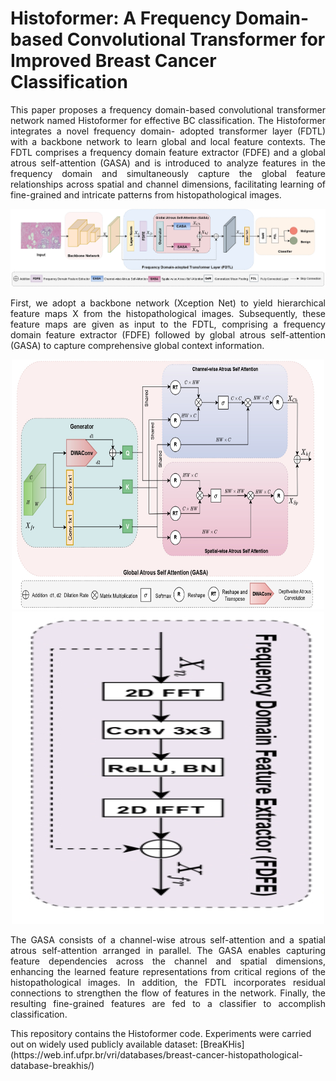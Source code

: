 # Histoformer: A Frequency Domain-based Convolutional Transformer for Improved Breast Cancer Classification
<p align="justify"> This paper proposes a frequency domain-based convolutional transformer network
named Histoformer for effective BC classification. The Histoformer integrates a novel frequency domain-
adopted transformer layer (FDTL) with a backbone network to learn global and local feature contexts. 
The FDTL comprises a frequency domain feature extractor (FDFE) and a global atrous self-attention (GASA)
and is introduced to analyze features in the frequency domain and simultaneously capture the global feature 
relationships across spatial and channel dimensions, facilitating learning of fine-grained and intricate patterns from histopathological images. </p>
<img src="histoformer.jpg" alt="Architecture of Histoformer">
<p align="justify"> First, we adopt a backbone network (Xception Net) to yield hierarchical feature maps X from the histopathological images. Subsequently,
these feature maps are given as input to the FDTL, comprising a frequency domain feature extractor (FDFE) followed by
global atrous self-attention (GASA) to capture comprehensive global context information. </p> 
<p align="center">
  <img src="gasa.jpg" alt="Architecture of Global Atrous Self-Attention (GASA)" width="500" height="400" />
  <img src="fdfe.jpg" alt="Frequency Domain Feature Extractor (FDFE) block" width="500" height="500" style="transform: rotate(90deg);" />
</p>

<p align="justify"> The GASA consists of a channel-wise atrous self-attention and a spatial atrous self-attention arranged in parallel. The GASA enables capturing feature dependencies across the channel and spatial dimensions, enhancing the learned feature representations from critical regions of the
histopathological images. In addition, the FDTL incorporates residual connections to strengthen the flow of features in the
network. Finally, the resulting fine-grained features are fed to a classifier to accomplish classification. </p>
This repository contains the Histoformer code. Experiments were carried out on widely used publicly available dataset: [BreaKHis](https://web.inf.ufpr.br/vri/databases/breast-cancer-histopathological-database-breakhis/)
